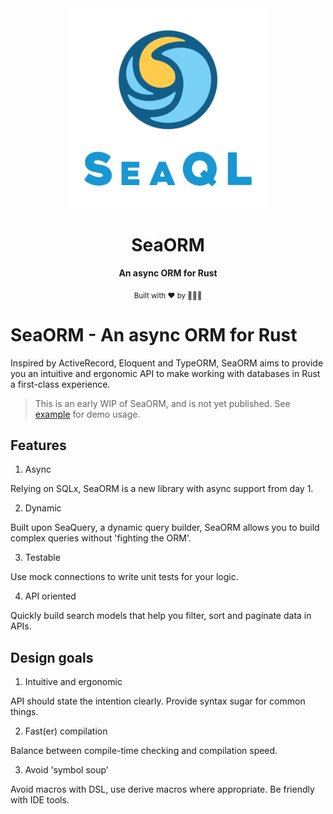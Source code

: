 <div align="center">

  <img src="docs/SeaQL logo dual.png" width="320"/>

  <h1>SeaORM</h1>

  <p>
    <strong>An async ORM for Rust</strong>
  </p>

  <sub>Built with ❤️ by 🌊🦀🐠</sub>

</div>

# SeaORM - An async ORM for Rust

Inspired by ActiveRecord, Eloquent and TypeORM, SeaORM aims to provide you an intuitive and ergonomic 
API to make working with databases in Rust a first-class experience.

> This is an early WIP of SeaORM, and is not yet published. See [example](examples/sqlx-mysql/src/main.rs) for demo usage.

## Features

1. Async

Relying on SQLx, SeaORM is a new library with async support from day 1.

2. Dynamic

Built upon SeaQuery, a dynamic query builder, SeaORM allows you to build complex queries without 'fighting the ORM'.

3. Testable

Use mock connections to write unit tests for your logic.

4. API oriented

Quickly build search models that help you filter, sort and paginate data in APIs.

## Design goals

1. Intuitive and ergonomic

API should state the intention clearly. Provide syntax sugar for common things.

2. Fast(er) compilation

Balance between compile-time checking and compilation speed.

3. Avoid 'symbol soup'

Avoid macros with DSL, use derive macros where appropriate. Be friendly with IDE tools.